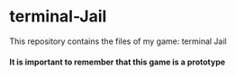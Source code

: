 # terminal-Jail
This repository contains the files of my game: terminal Jail

#### It is important to remember that this game is a prototype
